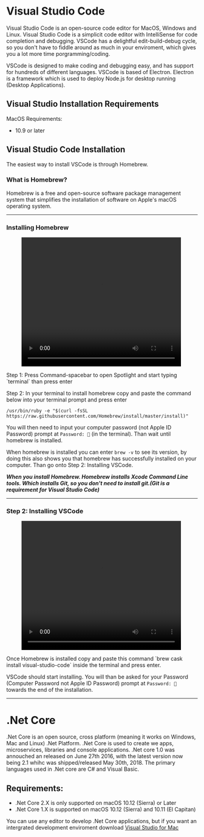 # Visual Studio Code
Visual Studio Code is an open-source code editor for MacOS, Windows and Linux. Visual Studio Code is a simplicit code editor with IntelliSense for code completion and debugging. VSCode has a delightful edit-build-debug cycle, so you don't have to fiddle around as much in your enviroment, which gives you a lot more time porgramming/coding.

VSCode is designed to make coding and debugging easy, and has support for hundreds of different languages. VSCode is based of Electron. Electron is a framework which is used to deploy Node.js for desktop running (Desktop Applications).

## Visual Studio Installation Requirements
MacOS Requirements:
- 10.9 or later

## Visual Studio Code Installation
The easiest way to install VSCode is through Homebrew.

### What is Homebrew?
Homebrew is a free and open-source software package management system that simplifies the installation of software on Apple's macOS operating system. 

---

### Installing Homebrew
<figure class="video_container">
  <video width="420" height="340" border="5" autoplay="true" loop="true">
    <source src="hombrew-install.mp4" type="video/mp4">
  </video>
</figure>
Step 1: Press Command-spacebar to open Spotlight and start typing `terminal` than press enter

Step 2: In your terminal to install homebrew copy and paste the command below into your terminal prompt and press enter

`
/usr/bin/ruby -e "$(curl -fsSL https://raw.githubusercontent.com/Homebrew/install/master/install)" 
`

You will then need to input your computer password (not Apple ID Password) prompt at `Password: 🔑` (in the terminal). Than wait until homebrew is installed. 

When homebrew is installed you can enter `brew -v` to see its version, by doing this also shows you that homebrew has successfully installed on your computer. Than go onto Step 2: Installing VSCode.

***When you install Homebrew. Homebrew installs Xcode Command Line tools. Which installs Git, so you don't need to install git.(Git is a requirement for Visual Studio Code)***

---

### Step 2: Installing VSCode
<figure class="video_container">
  <video width="420" height="340" border="5" autoplay="true" loop="true">
    <source src="VSCODE.mp4" type="video/mp4">
  </video>
</figure>
Once Homebrew is installed copy and paste this command `brew cask install visual-studio-code` inside the terminal and press enter. 

VSCode should start installing. You will than be asked for your Password (Computer Password not Apple ID Password) prompt at `Password: 🔑` towards the end of the installation.

---

# .Net Core
.Net Core is an open source, cross platform (meaning it works on Windows, Mac and Linux) .Net Platform. .Net Core is used to create we apps, microservices, libraries and console applications. .Net core 1.0 was annouched an released on June 27th 2016, with the latest version now being 2.1 whihc was shipped/released May 30th, 2018. The primary languages used in .Net core are C# and Visual Basic.

## Requirements:
 - .Net Core 2.X is only supported on macOS 10.12 (Sierra) or Later
 - .Net Core 1.X is supported on macOS 10.12 (Sierra) and 10.11 (El Capitan)

You can use any editor to develop .Net Core applications, but if you want an intergrated development enviroment download <a href="https://visualstudio.microsoft.com/vs/mac/">Visual Studio for Mac</a>


<link href="styles.css" rel="stylesheet">
 